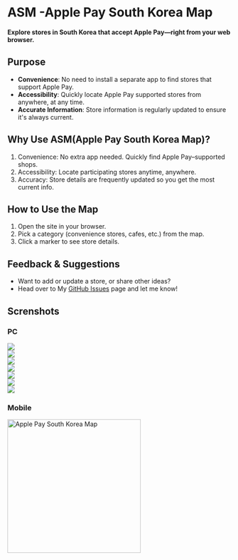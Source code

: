 # ASM -Apple Pay South Korea Map
**Explore stores in South Korea that accept Apple Pay—right from your web browser.**

## Purpose
- **Convenience**: No need to install a separate app to find stores that support Apple Pay.
- **Accessibility**: Quickly locate Apple Pay supported stores from anywhere, at any time.
- **Accurate Information**: Store information is regularly updated to ensure it's always current.
  
## Why Use ASM(Apple Pay South Korea Map)?
1. Convenience: No extra app needed. Quickly find Apple Pay–supported shops.
2. Accessibility: Locate participating stores anytime, anywhere.
3. Accuracy: Store details are frequently updated so you get the most current info.

## How to Use the Map
1. Open the site in your browser.
2. Pick a category (convenience stores, cafes, etc.) from the map.
3. Click a marker to see store details.
   
## Feedback & Suggestions
- Want to add or update a store, or share other ideas?
- Head over to My [GitHub Issues](https://github.com/diligencefrozen/ASM-ApplePay-SouthKorea/issues/) page and let me know!

## Screnshots
### PC 
<img src="https://github.com/diligencefrozen/applepay-southkorea-map/blob/main/ss/ss1.PNG?raw=true">
<br/>

<img src="https://github.com/diligencefrozen/applepay-southkorea-map/blob/main/ss/ss2.PNG?raw=true">
<br/>

<img src="https://github.com/diligencefrozen/applepay-southkorea-map/blob/main/ss/ss3.PNG?raw=true">
<br/>

<img src="https://github.com/diligencefrozen/applepay-southkorea-map/blob/main/ss/ss4.PNG?raw=true">
<br/>

<img src="https://github.com/diligencefrozen/applepay-southkorea-map/blob/main/ss/ss5.PNG?raw=true">
<br/>

<img src="https://github.com/diligencefrozen/applepay-southkorea-map/blob/main/ss/ss6.PNG?raw=true">
<br/>

<img src="https://github.com/diligencefrozen/applepay-southkorea-map/blob/main/ss/ss7.PNG?raw=true">
<br/>

### Mobile

<img src="https://github.com/diligencefrozen/applepay-southkorea-map/blob/main/ss/ss8.PNG?raw=true" alt="Apple Pay South Korea Map" width="300" />
<br/>
